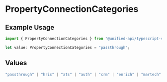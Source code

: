 # PropertyConnectionCategories

## Example Usage

```typescript
import { PropertyConnectionCategories } from "@unified-api/typescript-sdk/sdk/models/shared";

let value: PropertyConnectionCategories = "passthrough";
```

## Values

```typescript
"passthrough" | "hris" | "ats" | "auth" | "crm" | "enrich" | "martech" | "ticketing" | "uc" | "accounting" | "storage" | "commerce" | "payment" | "genai" | "messaging" | "kms" | "task" | "scim" | "lms" | "repo" | "metadata"
```